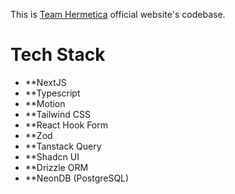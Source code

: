 This is [Team Hermetica](https://teamhermetica.in) official website's  codebase.

# Tech Stack
- **NextJS
- **Typescript
- **Motion
- **Tailwind CSS
- **React Hook Form
- **Zod
- **Tanstack Query
- **Shadcn UI
- **Drizzle ORM
- **NeonDB (PostgreSQL)




